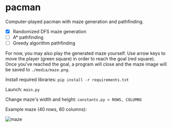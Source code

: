 # pacman
Computer-played pacman with maze generation and pathfinding.

- [X] Randomized DFS maze generation
- [ ] A* pathfinding
- [ ] Greedy algorithm pathfinding

For now, you may also play the generated maze yourself. Use arrow keys to move the player (green square) in order to reach the goal (red square).
Once you've reached the goal, a program will close and the maze image will be saved to ``./media/maze.png``.

Install required libraries: ``pip install -r requirements.txt``

Launch: ``main.py``

Change maze's width and height: ``constants.py > ROWS, COLUMNS``

Example maze (40 rows, 60 columns):

![maze](https://user-images.githubusercontent.com/28676554/158453045-26450675-2ee6-415a-979d-d63f2934f2fe.png)
